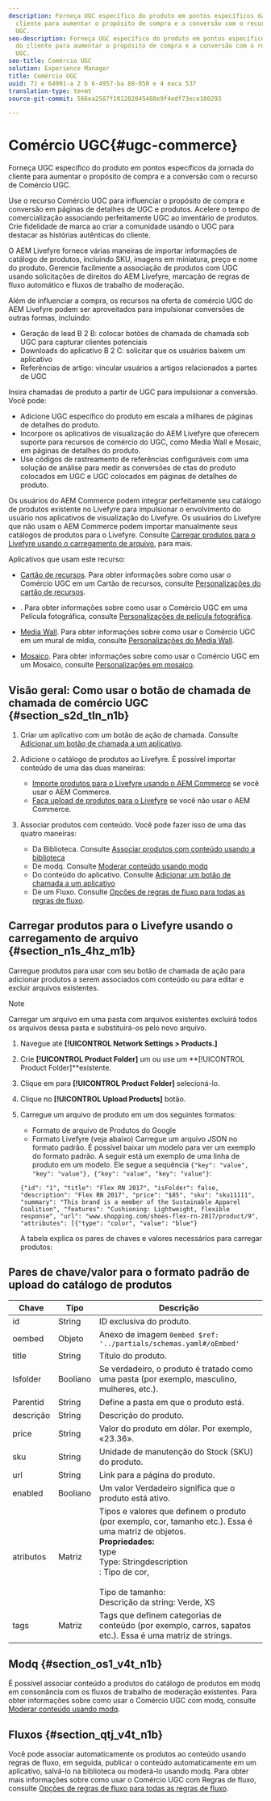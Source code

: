 ```yaml
---
description: Forneça UGC específico do produto em pontos específicos da jornada do
  cliente para aumentar o propósito de compra e a conversão com o recurso de Comércio
  UGC.
seo-description: Forneça UGC específico do produto em pontos específicos da jornada
  do cliente para aumentar o propósito de compra e a conversão com o recurso de Comércio
  UGC.
seo-title: Comércio UGC
solution: Experience Manager
title: Comércio UGC
uuid: 71 e 64901-a 2 b 6-4957-ba 88-058 e 4 eaca 537
translation-type: tm+mt
source-git-commit: 566ea2587f101202045488e9f4edf73ece100293

---
```



# Comércio UGC{#ugc-commerce}

Forneça UGC específico do produto em pontos específicos da jornada do cliente para aumentar o propósito de compra e a conversão com o recurso de Comércio UGC.

Use o recurso Comércio UGC para influenciar o propósito de compra e conversão em páginas de detalhes de UGC e produtos. Acelere o tempo de comercialização associando perfeitamente UGC ao inventário de produtos. Crie fidelidade de marca ao criar a comunidade usando o UGC para destacar as histórias autênticas do cliente.

O AEM Livefyre fornece várias maneiras de importar informações de catálogo de produtos, incluindo SKU, imagens em miniatura, preço e nome do produto. Gerencie facilmente a associação de produtos com UGC usando solicitações de direitos do AEM Livefyre, marcação de regras de fluxo automático e fluxos de trabalho de moderação.

Além de influenciar a compra, os recursos na oferta de comércio UGC do AEM Livefyre podem ser aproveitados para impulsionar conversões de outras formas, incluindo:

* Geração de lead B 2 B: colocar botões de chamada de chamada sob UGC para capturar clientes potenciais
* Downloads do aplicativo B 2 C: solicitar que os usuários baixem um aplicativo
* Referências de artigo: vincular usuários a artigos relacionados a partes de UGC

Insira chamadas de produto a partir de UGC para impulsionar a conversão. Você pode:

* Adicione UGC específico do produto em escala a milhares de páginas de detalhes do produto.
* Incorpore os aplicativos de visualização do AEM Livefyre que oferecem suporte para recursos de comércio do UGC, como Media Wall e Mosaic, em páginas de detalhes do produto.
* Use códigos de rastreamento de referências configuráveis com uma solução de análise para medir as conversões de ctas do produto colocados em UGC e UGC colocados em páginas de detalhes do produto.

Os usuários do AEM Commerce podem integrar perfeitamente seu catálogo de produtos existente no Livefyre para impulsionar o envolvimento do usuário nos aplicativos de visualização do Livefyre. Os usuários do Livefyre que não usam o AEM Commerce podem importar manualmente seus catálogos de produtos para o Livefyre. Consulte [Carregar produtos para o Livefyre usando o carregamento de arquivo](/help/using/c-features-livefyre/c-ugc-commerce.md), para mais.

Aplicativos que usam este recurso:

* [Cartão de recursos](../c-about-apps/c-feature-card-app/c-feature-card-app.md#c_feature_card_app). Para obter informações sobre como usar o Comércio UGC em um Cartão de recursos, consulte [Personalizações do cartão de recursos](../c-about-apps/c-feature-card-app/c-feature-card-app.md#section_uds_gzm_5y).

* [](../c-about-apps/c-filmstrip-app/c-filmstrip-app.md#concept_jpc_n2j_jbb). Para obter informações sobre como usar o Comércio UGC em uma Película fotográfica, consulte [Personalizações de película fotográfica](../c-about-apps/c-filmstrip-app/c-filmstrip-customizations.md#c_filmstrip_customizations).

* [Media Wall](../c-about-apps/c-media-wall-app/c-media-wall-app.md#c_media_wall_app). Para obter informações sobre como usar o Comércio UGC em um mural de mídia, consulte [Personalizações do Media Wall](../c-about-apps/c-media-wall-app/r-media-wall-customizations.md#r_media_wall_customizations).

* [Mosaico](../c-about-apps/c-mosaic-app/c-mosaic-app.md#c_mosaic_app). Para obter informações sobre como usar o Comércio UGC em um Mosaico, consulte [Personalizações em mosaico](../c-about-apps/c-mosaic-app/c-mosaic-customizations.md#c_mosaic_customizations).

## Visão geral: Como usar o botão de chamada de chamada de comércio UGC {#section_s2d_tln_n1b}

1. Criar um aplicativo com um botão de ação de chamada. Consulte [Adicionar um botão de chamada a um aplicativo](/help/using/c-features-livefyre/c-call-to-action-button.md#task_36190DD1C8204C7793CB7EEA379C2155).
1. Adicione o catálogo de produtos ao Livefyre. É possível importar conteúdo de uma das duas maneiras:

   * [Importe produtos para o Livefyre usando o AEM Commerce](https://helpx.adobe.com/experience-manager/6-4/sites/administering/using/livefyre.html) se você usar o AEM Commerce.
   * [Faça upload de produtos para o Livefyre](/help/using/c-features-livefyre/c-ugc-commerce.md) se você não usar o AEM Commerce.

1. Associar produtos com conteúdo. Você pode fazer isso de uma das quatro maneiras:

   * Da Biblioteca. Consulte [Associar produtos com conteúdo usando a biblioteca](../c-library/t-associate-products-with-content-using-the-library.md#t_associate_products_with_content_using_the_library)
   * De modq. Consulte [Moderar conteúdo usando modq](/help/using/c-features-livefyre/c-about-moderation/c-modq.md)
   * Do conteúdo do aplicativo. Consulte [Adicionar um botão de chamada a um aplicativo](/help/using/c-features-livefyre/c-call-to-action-button.md)
   * De um Fluxo. Consulte [Opções de regras de fluxo para todas as regras de fluxo](../c-streams/c-stream-rule-options-for-all-stream-rules.md#c_stream_rule_options_for_all_stream_rules).

## Carregar produtos para o Livefyre usando o carregamento de arquivo {#section_n1s_4hz_m1b}

Carregue produtos para usar com seu botão de chamada de ação para adicionar produtos a serem associados com conteúdo ou para editar e excluir arquivos existentes.

>[!NOTE]
>
>Carregar um arquivo em uma pasta com arquivos existentes excluirá todos os arquivos dessa pasta e substituirá-os pelo novo arquivo.

1. Navegue até **[!UICONTROL Network Settings > Products.]**
1. Crie **[!UICONTROL Product Folder]** um ou use um **[!UICONTROL Product Folder]**existente.

1. Clique em para **[!UICONTROL Product Folder]** selecioná-lo.
1. Clique no **[!UICONTROL Upload Products]** botão.
1. Carregue um arquivo de produto em um dos seguintes formatos:

   * Formato de arquivo de Produtos do Google
   * Formato Livefyre (veja abaixo)
   Carregue um arquivo JSON no formato padrão. É possível baixar um modelo para ver um exemplo do formato padrão. A seguir está um exemplo de uma linha de produto em um modelo. Ele segue a sequência `{"key": "value", "key": "value"}, {"key": "value", "key": "value"}`:

   ```
   {"id": "1", "title": "Flex RN 2017", "isFolder": false, "description": "Flex RN 2017", "price": "$85", "sku": "sku11111", "summary": "This brand is a member of the Sustainable Apparel Coalition", "features": "Cushioning: Lightweight, flexible response", "url": "www.shopping.com/shoes-flex-rn-2017/product/9", "attributes": [{"type": "color", "value": "blue"}
   ```

   A tabela explica os pares de chaves e valores necessários para carregar produtos:

## Pares de chave/valor para o formato padrão de upload do catálogo de produtos

| Chave | Tipo | Descrição |
|--- |--- |--- |
| id | String | ID exclusiva do produto. |
| oembed | Objeto | Anexo de imagem `0embed $ref: '../partials/schemas.yaml#/oEmbed'` |
| title | String | Título do produto. |
| Isfolder | Booliano | Se verdadeiro, o produto é tratado como uma pasta (por exemplo, masculino, mulheres, etc.). |
| Parentid | String | Define a pasta em que o produto está. |
| descrição | String | Descrição do produto. |
| price | String | Valor do produto em dólar. Por exemplo, «23.36». |
| sku | String | Unidade de manutenção do Stock (SKU) do produto. |
| url | String | Link para a página do produto. |
| enabled | Booliano | Um valor Verdadeiro significa que o produto está ativo. |
| atributos | Matriz | Tipos e valores que definem o produto (por exemplo, cor, tamanho etc.). Essa é uma matriz de objetos.</br>**Propriedades:**</br>type </br>Type: Stringdescription</br>: Tipo de cor, </br></br>Tipo de tamanho: </br>Descrição da string: Verde, XS |
| tags | Matriz | Tags que definem categorias de conteúdo (por exemplo, carros, sapatos etc.). Essa é uma matriz de strings. |

## Modq {#section_os1_v4t_n1b}

É possível associar conteúdo a produtos do catálogo de produtos em modq em consonância com os fluxos de trabalho de moderação existentes. Para obter informações sobre como usar o Comércio UGC com modq, consulte [Moderar conteúdo usando modq](/help/using/c-features-livefyre/c-about-moderation/c-moderate-content-using-app-content.md).

## Fluxos {#section_qtj_v4t_n1b}

Você pode associar automaticamente os produtos ao conteúdo usando regras de fluxo, em seguida, publicar o conteúdo automaticamente em um aplicativo, salvá-lo na biblioteca ou moderá-lo usando modq. Para obter mais informações sobre como usar o Comércio UGC com Regras de fluxo, consulte [Opções de regras de fluxo para todas as regras de fluxo](../c-streams/c-stream-rule-options-for-all-stream-rules.md#c_stream_rule_options_for_all_stream_rules).
